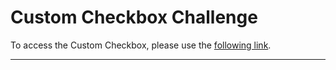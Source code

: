 # Custom Checkbox Challenge

To access the Custom Checkbox, please use the [following link](https://tuch.github.io/custom-checkbox/).

---
